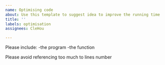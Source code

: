 ```yaml
---
name: Optimising code
about: Use this template to suggest idea to improve the running time
title: ''
labels: optimisation
assignees: CleHou

---
```


Please include:
-the program
-the function

Please avoid referencing too much to lines number
